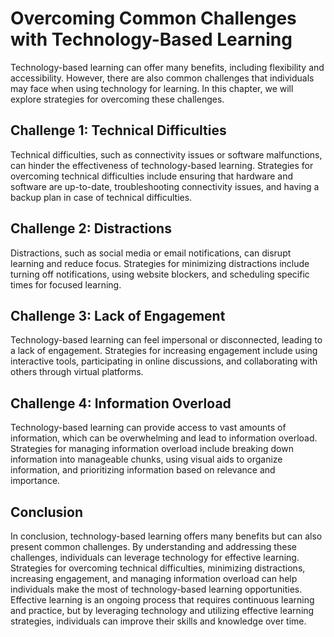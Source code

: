Overcoming Common Challenges with Technology-Based Learning
==========================================================================================================

Technology-based learning can offer many benefits, including flexibility and accessibility. However, there are also common challenges that individuals may face when using technology for learning. In this chapter, we will explore strategies for overcoming these challenges.

Challenge 1: Technical Difficulties
-----------------------------------

Technical difficulties, such as connectivity issues or software malfunctions, can hinder the effectiveness of technology-based learning. Strategies for overcoming technical difficulties include ensuring that hardware and software are up-to-date, troubleshooting connectivity issues, and having a backup plan in case of technical difficulties.

Challenge 2: Distractions
-------------------------

Distractions, such as social media or email notifications, can disrupt learning and reduce focus. Strategies for minimizing distractions include turning off notifications, using website blockers, and scheduling specific times for focused learning.

Challenge 3: Lack of Engagement
-------------------------------

Technology-based learning can feel impersonal or disconnected, leading to a lack of engagement. Strategies for increasing engagement include using interactive tools, participating in online discussions, and collaborating with others through virtual platforms.

Challenge 4: Information Overload
---------------------------------

Technology-based learning can provide access to vast amounts of information, which can be overwhelming and lead to information overload. Strategies for managing information overload include breaking down information into manageable chunks, using visual aids to organize information, and prioritizing information based on relevance and importance.

Conclusion
----------

In conclusion, technology-based learning offers many benefits but can also present common challenges. By understanding and addressing these challenges, individuals can leverage technology for effective learning. Strategies for overcoming technical difficulties, minimizing distractions, increasing engagement, and managing information overload can help individuals make the most of technology-based learning opportunities. Effective learning is an ongoing process that requires continuous learning and practice, but by leveraging technology and utilizing effective learning strategies, individuals can improve their skills and knowledge over time.
